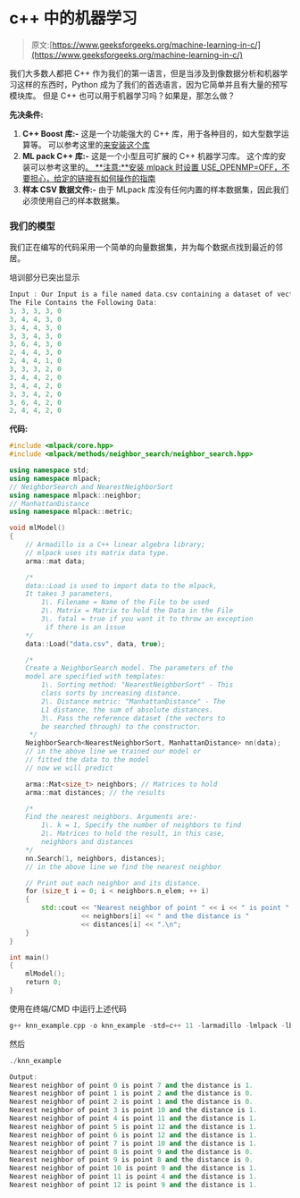 # c++ 中的机器学习

> 原文:[https://www.geeksforgeeks.org/machine-learning-in-c/](https://www.geeksforgeeks.org/machine-learning-in-c/)

我们大多数人都把 C++ 作为我们的第一语言，但是当涉及到像数据分析和机器学习这样的东西时，Python 成为了我们的首选语言，因为它简单并且有大量的预写模块库。
但是 C++ 也可以用于机器学习吗？如果是，那怎么做？

**先决条件:**

1.  **C++ Boost 库:-** 这是一个功能强大的 C++ 库，用于各种目的，如大型数学运算等。
    可以参考这里的[来安装这个库](http://www.boost.org/doc/libs/1_62_0/more/getting_started/unix-variants.html#errors-and-warnings)
2.  **ML pack C++ 库:-** 这是一个小型且可扩展的 C++ 机器学习库。
    这个库的安装可以参考这里的[。
    **注意:**安装 mlpack 时设置 USE_OPENMP=OFF，不要担心，给定的链接有如何操作的指南](https://github.com/mlpack/mlpack/)
3.  **样本 CSV 数据文件:-** 由于 MLpack 库没有任何内置的样本数据集，因此我们必须使用自己的样本数据集。

### 我们的模型

我们正在编写的代码采用一个简单的向量数据集，并为每个数据点找到最近的邻居。

培训部分已突出显示

```cpp
Input : Our Input is a file named data.csv containing a dataset of vectors
The File Contains the Following Data:
3, 3, 3, 3, 0
3, 4, 4, 3, 0
3, 4, 4, 3, 0
3, 3, 4, 3, 0
3, 6, 4, 3, 0
2, 4, 4, 3, 0
2, 4, 4, 1, 0
3, 3, 3, 2, 0
3, 4, 4, 2, 0
3, 4, 4, 2, 0
3, 3, 4, 2, 0
3, 6, 4, 2, 0
2, 4, 4, 2, 0

```

**代码:**

```cpp
#include <mlpack/core.hpp>
#include <mlpack/methods/neighbor_search/neighbor_search.hpp>

using namespace std;
using namespace mlpack;
// NeighborSearch and NearestNeighborSort
using namespace mlpack::neighbor;
// ManhattanDistance
using namespace mlpack::metric;

void mlModel()
{
    // Armadillo is a C++ linear algebra library; 
    // mlpack uses its matrix data type.
    arma::mat data;

    /*
    data::Load is used to import data to the mlpack, 
    It takes 3 parameters,
        1\. Filename = Name of the File to be used
        2\. Matrix = Matrix to hold the Data in the File
        3\. fatal = true if you want it to throw an exception
         if there is an issue
    */
    data::Load("data.csv", data, true);

    /*
    Create a NeighborSearch model. The parameters of the 
    model are specified with templates:
        1\. Sorting method: "NearestNeighborSort" - This 
        class sorts by increasing distance.
        2\. Distance metric: "ManhattanDistance" - The 
        L1 distance, the sum of absolute distances.
        3\. Pass the reference dataset (the vectors to 
        be searched through) to the constructor.
     */
    NeighborSearch<NearestNeighborSort, ManhattanDistance> nn(data);
    // in the above line we trained our model or 
    // fitted the data to the model
    // now we will predict

    arma::Mat<size_t> neighbors; // Matrices to hold
    arma::mat distances; // the results

    /*
    Find the nearest neighbors. Arguments are:-
        1\. k = 1, Specify the number of neighbors to find
        2\. Matrices to hold the result, in this case, 
        neighbors and distances
    */
    nn.Search(1, neighbors, distances);
    // in the above line we find the nearest neighbor

    // Print out each neighbor and its distance.
    for (size_t i = 0; i < neighbors.n_elem; ++ i)
    {
        std::cout << "Nearest neighbor of point " << i << " is point "
                  << neighbors[i] << " and the distance is " 
                  << distances[i] << ".\n";
    }
}

int main()
{
    mlModel();
    return 0;
}
```

使用在终端/CMD 中运行上述代码

```cpp
g++ knn_example.cpp -o knn_example -std=c++ 11 -larmadillo -lmlpack -lboost_serialization

```

然后

```cpp
./knn_example

```

```cpp
Output:
Nearest neighbor of point 0 is point 7 and the distance is 1.
Nearest neighbor of point 1 is point 2 and the distance is 0.
Nearest neighbor of point 2 is point 1 and the distance is 0.
Nearest neighbor of point 3 is point 10 and the distance is 1.
Nearest neighbor of point 4 is point 11 and the distance is 1.
Nearest neighbor of point 5 is point 12 and the distance is 1.
Nearest neighbor of point 6 is point 12 and the distance is 1.
Nearest neighbor of point 7 is point 10 and the distance is 1.
Nearest neighbor of point 8 is point 9 and the distance is 0.
Nearest neighbor of point 9 is point 8 and the distance is 0.
Nearest neighbor of point 10 is point 9 and the distance is 1.
Nearest neighbor of point 11 is point 4 and the distance is 1.
Nearest neighbor of point 12 is point 9 and the distance is 1.

```